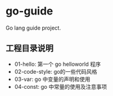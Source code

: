 # go-guide
Go lang guide project.

## 工程目录说明

* 01-hello: 第一个 go helloworld 程序
* 02-code-style: go的一些代码风格
* 03-var: go 中变量的声明和使用
* 04-const: go 中常量的使用及注意事项